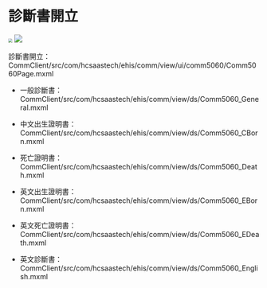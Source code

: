 # 診斷書開立

<img src="https://raw.githubusercontent.com/cynthia204z/mybed1/master/img/20210906his3oermainpage5.png" style="zoom: 50%;" />

<img src="https://raw.githubusercontent.com/cynthia204z/mybed1/master/img/20210906his3oermainpage4.png"  />

診斷書開立：CommClient/src/com/hcsaastech/ehis/comm/view/ui/comm5060/Comm5060Page.mxml

- 一般診斷書：CommClient/src/com/hcsaastech/ehis/comm/view/ds/Comm5060_General.mxml

- 中文出生證明書：CommClient/src/com/hcsaastech/ehis/comm/view/ds/Comm5060_CBorn.mxml

- 死亡證明書：CommClient/src/com/hcsaastech/ehis/comm/view/ds/Comm5060_Death.mxml

- 英文出生證明書：CommClient/src/com/hcsaastech/ehis/comm/view/ds/Comm5060_EBorn.mxml

- 英文死亡證明書：CommClient/src/com/hcsaastech/ehis/comm/view/ds/Comm5060_EDeath.mxml

- 英文診斷書：CommClient/src/com/hcsaastech/ehis/comm/view/ds/Comm5060_English.mxml

